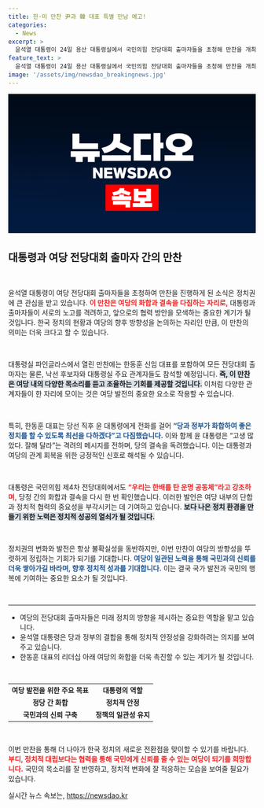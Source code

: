 ```yaml
---
title: 한·미 만찬 尹과 韓 대표 특별 만남 예고!
categories:
  - News
excerpt: >
  윤석열 대통령이 24일 용산 대통령실에서 국민의힘 전당대회 출마자들을 초청해 만찬을 개최합니다. 참석자들 간의 화합을 강조하며 격려의 메시지를 전한 윤 대통령, 한동훈 신임 대표와의 불화설도 불식할 전망입니다!
feature_text: >
  윤석열 대통령이 24일 용산 대통령실에서 국민의힘 전당대회 출마자들을 초청해 만찬을 개최합니다. 참석자들 간의 화합을 강조하며 격려의 메시지를 전한 윤 대통령, 한동훈 신임 대표와의 불화설도 불식할 전망입니다!
image: '/assets/img/newsdao_breakingnews.jpg'
---
```


<p><img src="/assets/img/newsdao_breakingnews.jpg" alt="ranknews 속보" /></p>

<h2 data-ke-size="size26">대통령과 여당 전당대회 출마자 간의 만찬</h2>

<p data-ke-size="size16">&nbsp;</p>

<p>윤석열 대통령이 여당 전당대회 출마자들을 초청하여 만찬을 진행하게 된 소식은 정치권에 큰 관심을 받고 있습니다. <b><span style="color: #ee2323;">이 만찬은 여당의 화합과 결속을 다짐하는 자리로,</span></b> 대통령과 출마자들이 서로의 노고를 격려하고, 앞으로의 협력 방안을 모색하는 중요한 계기가 될 것입니다. 한국 정치의 현황과 여당의 향후 방향성을 논의하는 자리인 만큼, 이 만찬의 의미는 더욱 크다고 할 수 있습니다. </p>

<p data-ke-size="size16">&nbsp;</p>

<p>대통령실 파인글라스에서 열린 만찬에는 한동훈 신임 대표를 포함하여 모든 전당대회 출마자는 물론, 낙선 후보자와 대통령실 주요 관계자들도 참석할 예정입니다. <b><span style="background-color: #21538527;">즉, 이 만찬은 여당 내의 다양한 목소리를 듣고 조율하는 기회를 제공할 것입니다.</span></b> 이처럼 다양한 관계자들이 한 자리에 모이는 것은 여당 발전의 중요한 요소로 작용할 수 있습니다. </p>

<p data-ke-size="size16">&nbsp;</p>

<p>특히, 한동훈 대표는 당선 직후 윤 대통령에게 전화를 걸어 <b><span style="color: #1a5490;">“당과 정부가 화합하여 좋은 정치를 할 수 있도록 최선을 다하겠다”고 다짐했습니다.</span></b> 이와 함께 윤 대통령은 “고생 많았다. 잘해 달라”는 격려의 메시지를 전하며, 당의 결속을 독려했습니다. 이는 대통령과 여당의 관계 회복을 위한 긍정적인 신호로 해석될 수 있습니다. </p>

<p data-ke-size="size16">&nbsp;</p>

<p>대통령은 국민의힘 제4차 전당대회에서도 <b><span style="color: #ee2323;">“우리는 한배를 탄 운명 공동체”라고 강조하며,</span></b> 당정 간의 화합과 결속을 다시 한 번 확인했습니다. 이러한 발언은 여당 내부의 단합과 정치적 협력의 중요성을 부각시키는 데 기여하고 있습니다. <b><span style="background-color: #21538527;">보다 나은 정치 환경을 만들기 위한 노력은 정치적 성공의 열쇠가 될 것입니다.</span></b> </p>

<p data-ke-size="size16">&nbsp;</p>

<p>정치권의 변화와 발전은 항상 불확실성을 동반하지만, 이번 만찬이 여당의 방향성을 뚜렷하게 정립하는 기회가 되기를 기대합니다. <b><span style="color: #1a5490;">여당이 일관된 노력을 통해 국민과의 신뢰를 더욱 쌓아가길 바라며, 향후 정치적 성과를 기대합니다.</span></b> 이는 결국 국가 발전과 국민의 행복에 기여하는 중요한 요소가 될 것입니다. </p>

<p data-ke-size="size16">&nbsp;</p>

<hr/>

<ul>
<li>여당의 전당대회 출마자들은 미래 정치의 방향을 제시하는 중요한 역할을 맡고 있습니다.</li>
<li>윤석열 대통령은 당과 정부의 결합을 통해 정치적 안정성을 강화하려는 의지를 보여주고 있습니다.</li>
<li>한동훈 대표의 리더십 아래 여당의 화합을 더욱 촉진할 수 있는 계기가 될 것입니다.</li>
</ul>

<p data-ke-size="size16">&nbsp;</p>

<table style="width: 100%; border-collapse: collapse;">
<tr>
<td style="text-align: center; height: 17px;"><b>여당 발전을 위한 주요 목표</b></td>
<td style="text-align: center; height: 17px;"><b>대통령의 역할</b></td>
</tr>
<tr>
<td style="text-align: center; height: 17px;"><b>정당 간 화합</b></td>
<td style="text-align: center; height: 17px;"><b>정치적 안정</b></td>
</tr>
<tr>
<td style="text-align: center; height: 17px;"><b>국민과의 신뢰 구축</b></td>
<td style="text-align: center; height: 17px;"><b>정책의 일관성 유지</b></td>
</tr>
</table>

<p data-ke-size="size16">&nbsp;</p>

<p>이번 만찬을 통해 더 나아가 한국 정치의 새로운 전환점을 맞이할 수 있기를 바랍니다. <b><span style="color: #ee2323;">부디, 정치적 대립보다는 협력을 통해 국민에게 신뢰를 줄 수 있는 여당이 되기를 희망합니다.</span></b> 국민의 목소리를 잘 반영하고, 정치적 변화에 잘 적응하는 모습을 보여줄 필요가 있습니다. </p>
실시간 뉴스 속보는, <a href="https://newsdao.kr" rel="dofollow">https://newsdao.kr</a>


